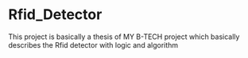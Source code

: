 # Rfid_Detector
This project is basically a thesis of MY B-TECH project which basically describes the Rfid detector with logic and algorithm
